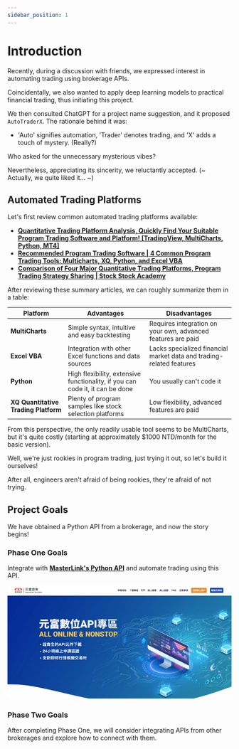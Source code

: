 ```yaml
---
sidebar_position: 1
---
```


# Introduction

Recently, during a discussion with friends, we expressed interest in automating trading using brokerage APIs.

Coincidentally, we also wanted to apply deep learning models to practical financial trading, thus initiating this project.

We then consulted ChatGPT for a project name suggestion, and it proposed `AutoTraderX`. The rationale behind it was:

- 'Auto' signifies automation, 'Trader' denotes trading, and 'X' adds a touch of mystery. (Really?)

Who asked for the unnecessary mysterious vibes?

Nevertheless, appreciating its sincerity, we reluctantly accepted. (~ Actually, we quite liked it... ~)

## Automated Trading Platforms

Let's first review common automated trading platforms available:

- [**Quantitative Trading Platform Analysis, Quickly Find Your Suitable Program Trading Software and Platform! [TradingView, MultiCharts, Python, MT4]**](https://quantpass.org/software-comparison/)
- [**Recommended Program Trading Software | 4 Common Program Trading Tools: Multicharts, XQ, Python, and Excel VBA**](https://www.myrichfut.com/%E7%A8%8B%E5%BC%8F%E4%BA%A4%E6%98%93%E8%BB%9F%E9%AB%94%E6%8E%A8%E8%96%A6)
- [**Comparison of Four Major Quantitative Trading Platforms, Program Trading Strategy Sharing | Stock Stock Academy**](https://school.gugu.fund/blog/gugu_knowledge/7807989341)

After reviewing these summary articles, we can roughly summarize them in a table:

| Platform                             | Advantages                                                                    | Disadvantages                                                        |
| ------------------------------------ | ----------------------------------------------------------------------------- | -------------------------------------------------------------------- |
| **MultiCharts**                      | Simple syntax, intuitive and easy backtesting                                 | Requires integration on your own, advanced features are paid         |
| **Excel VBA**                        | Integration with other Excel functions and data sources                       | Lacks specialized financial market data and trading-related features |
| **Python**                           | High flexibility, extensive functionality, if you can code it, it can be done | You usually can't code it                                            |
| **XQ Quantitative Trading Platform** | Plenty of program samples like stock selection platforms                      | Low flexibility, advanced features are paid                          |

From this perspective, the only readily usable tool seems to be MultiCharts, but it's quite costly (starting at approximately $1000 NTD/month for the basic version).

Well, we're just rookies in program trading, just trying it out, so let's build it ourselves!

After all, engineers aren't afraid of being rookies, they're afraid of not trying.

## Project Goals

We have obtained a Python API from a brokerage, and now the story begins!

### Phase One Goals

Integrate with [**MasterLink's Python API**](https://mlapi.masterlink.com.tw/web_api/service/home) and automate trading using this API.

![masterlink](./img/masterlink.jpg)

### Phase Two Goals

After completing Phase One, we will consider integrating APIs from other brokerages and explore how to connect with them.

